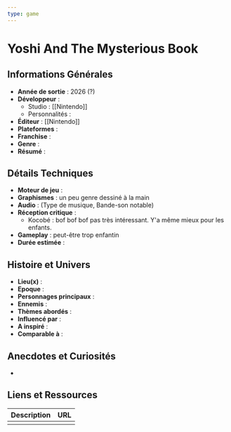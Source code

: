 ```yaml
---
type: game
---
```


# Yoshi And The Mysterious Book

## Informations Générales

- **Année de sortie** : 2026 (?)
- **Développeur** : 
	- Studio : [[Nintendo]]
	- Personnalités : 
- **Éditeur** : [[Nintendo]]
- **Plateformes** : 
- **Franchise** : 
- **Genre** :
- **Résumé** : 

## Détails Techniques
- **Moteur de jeu** : 
- **Graphismes** : un peu genre dessiné à la main
- **Audio** : (Type de musique, Bande-son notable)
- **Réception critique** : 
	- Kocobé : bof bof bof pas très intéressant. Y'a même mieux pour les enfants.
- **Gameplay** : peut-être trop enfantin
- **Durée estimée** : 

## Histoire et Univers
- **Lieu(x)** : 
- **Epoque** : 
- **Personnages principaux** : 
- **Ennemis** :
- **Thèmes abordés** : 
- **Influencé par** :
- **A inspiré** : 
- **Comparable à** :
## Anecdotes et Curiosités
- 
## Liens et Ressources

| Description | URL |
| ----------- | --- |
|             |     |
